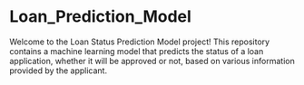 # Loan_Prediction_Model
Welcome to the Loan Status Prediction Model project! This repository contains a machine learning model that predicts the status of a loan application, whether it will be approved or not, based on various information provided by the applicant.
